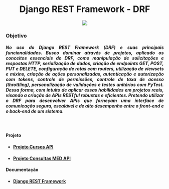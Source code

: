 <h1 align="center"> Django REST Framework - DRF</h1>


<div align="center">
    
<img src="https://www.thetestspecimen.com/img/django-initial/django-rest-logo-1920w.jpg" />



    
</div>
<h3>Objetivo</h3>

<h5 align="justify">No uso do Django REST Framework (DRF) e suas principais funcionalidades. Busco dominar através de projetos, aplicado os conceitos essenciais do DRF, como manipulação de solicitações e respostas HTTP, serialização de dados, criação de endpoints GET, POST, PUT e DELETE, configuração de rotas com routers, utilização de viewsets e mixins, criação de ações personalizadas, autenticação e autorização com tokens, controle de permissões, controle de taxa de acesso (throttling), personalização de validações e testes unitários com PyTest. Dessa forma, com intuito de aplicar essas habilidades em projetos reais, visando a criação de APIs RESTful robustas e eficientes. Pretendo utilizar o DRF para desenvolver APIs que forneçam uma interface de comunicação segura, escalável e de alto desempenho entre o front-end e o back-end de um sistema.</h5>

<br>

<h4>Projeto</h4>
<ul>
    <li><h4><a href="https://github.com/pedro-hnrq/Proj_Cursos_API">Projeto Cursos API</a></h4></li>
    <li><h4><a href="https://github.com/pedro-hnrq/Proj_Med_API">Projeto Consultas MED API</a></h4></li>
</ul>
<h4>Documentação</h4>
<ul>
    <li><h4><a href="https://www.django-rest-framework.org/">Django REST Framework</a></h4></li>
</ul>
